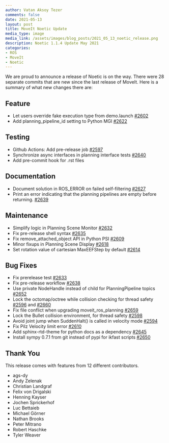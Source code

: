 ```yaml
---
author: Vatan Aksoy Tezer
comments: false
date: 2021-05-13
layout: post
title: MoveIt Noetic Update
media_type: image
media_link: /assets/images/blog_posts/2021_05_13_noetic_release.png
description: Noetic 1.1.4 Update May 2021
categories:
- ROS
- MoveIt
- Noetic
---
```




We are proud to announce a release of Noetic is on the way. There were 28 separate commits that are new since the last release of MoveIt. Here is a summary of what new changes there are:


## Feature



*   Let users override fake execution type from demo.launch [#2602](https://github.com/ros-planning/moveit/pull/2602)
*   Add planning_pipeline_id setting to Python MGI [#2622](https://github.com/ros-planning/moveit/pull/2622)


## Testing



*   Github Actions: Add pre-release job [#2597](https://github.com/ros-planning/moveit/pull/2597)
*   Synchronize async interfaces in planning interface tests [#2640](https://github.com/ros-planning/moveit/pull/2640)
*   Add pre-commit hook for .rst files


## Documentation



*   Document solution in ROS_ERROR on failed self-filtering [#2627](https://github.com/ros-planning/moveit/pull/2627)
*   Print an error indicating that the planning pipelines are empty before returning. [#2639](https://github.com/ros-planning/moveit/pull/2639)


## Maintenance



*   Simplify logic in Planning Scene Monitor [#2632](https://github.com/ros-planning/moveit/pull/2632)
*   Fix pre-release shell syntax [#2635](https://github.com/ros-planning/moveit/pull/2635)
*   Fix remove_attached_object API in Python PSI [#2609](https://github.com/ros-planning/moveit/pull/2609)
*   Minor fixups in Planning Scene Display [#2618](https://github.com/ros-planning/moveit/pull/2618)
*   Set rotation value of cartesian MaxEEFStep by default [#2614](https://github.com/ros-planning/moveit/pull/2614)


## Bug Fixes



*   Fix prerelease test [#2633](https://github.com/ros-planning/moveit/pull/2633)
*   Fix pre-release workflow [#2638](https://github.com/ros-planning/moveit/pull/2638)
*   Use private NodeHandle instead of child for PlanningPipeline topics [#2652](https://github.com/ros-planning/moveit/pull/2652)
*   Lock the octomap/octree while collision checking for thread safety [#2596](https://github.com/ros-planning/moveit/pull/2596) and [#2660](https://github.com/ros-planning/moveit/pull/2660)
*   Fix file conflict when upgrading moveit_ros_planning [#2659](https://github.com/ros-planning/moveit/pull/2659)
*   Lock the Bullet collision environment, for thread safety [#2598](https://github.com/ros-planning/moveit/pull/2598)
*   Avoid joint jump when SuddenHalt() is called in velocity mode [#2594](https://github.com/ros-planning/moveit/pull/2594)
*   Fix Pilz Velocity limit error [#2610](https://github.com/ros-planning/moveit/pull/2610)
*   Add sphinx-rtd-theme for python docs as a dependency [#2645](https://github.com/ros-planning/moveit/pull/2645)
*   Install sympy 0.7.1 from git instead of pypi for ikfast scripts [#2650](https://github.com/ros-planning/moveit/pull/2650)


## Thank You

This release comes with features from 12 different contributors.


*   ags-dy
*   Andy Zelenak
*   Christian Landgraf
*   Felix von Drigalski
*   Henning Kayser
*   Jochen Sprickerhof
*   Luc Bettaieb
*   Michael Görner
*   Nathan Brooks
*   Peter Mitrano
*   Robert Haschke
*   Tyler Weaver
